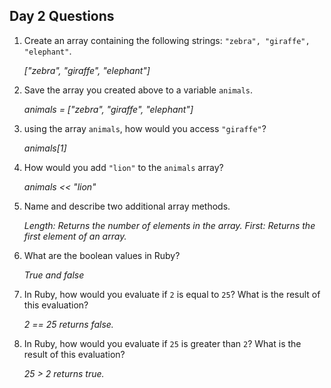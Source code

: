 ## Day 2 Questions

1. Create an array containing the following strings: `"zebra", "giraffe", "elephant"`.

   *["zebra", "giraffe", "elephant"]*

1. Save the array you created above to a variable `animals`.

   *animals = ["zebra", "giraffe", "elephant"]*

1. using the array `animals`, how would you access `"giraffe"`?

   *animals[1]*

1. How would you add `"lion"` to the `animals` array?

   *animals << "lion"*

1. Name and describe two additional array methods.

   *Length: Returns the number of elements in the array.
  First: Returns the first element of an array.*

1. What are the boolean values in Ruby?

   *True and false*

1. In Ruby, how would you evaluate if `2` is equal to `25`? What is the result of this evaluation?

   *2 == 25 returns false.*

1. In Ruby, how would you evaluate if `25` is greater than `2`? What is the result of this evaluation?

   *25 > 2 returns true.*
